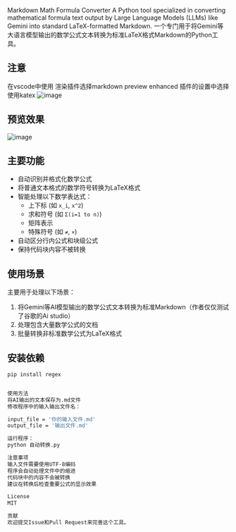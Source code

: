 Markdown Math Formula Converter
A Python tool specialized in converting mathematical formula text output by Large Language Models (LLMs) like Gemini into standard LaTeX-formatted Markdown.
一个专门用于将Gemini等大语言模型输出的数学公式文本转换为标准LaTeX格式Markdown的Python工具。

## 注意
在vscode中使用 渲染插件选择markdown preview enhanced 插件的设置中选择使用katex
![image](https://github.com/user-attachments/assets/aed97a45-f468-4b76-ab55-a99cd2ad1ce6)

## 预览效果
![image](https://github.com/user-attachments/assets/97c0646f-a81b-448a-a5a9-c014c36e53aa)


## 主要功能

- 自动识别并格式化数学公式
- 将普通文本格式的数学符号转换为LaTeX格式
- 智能处理以下数学表达式：
  - 上下标 (如 `x_i`, `x^2`)
  - 求和符号 (如 `Σ(i=1 to n)`)
  - 矩阵表示
  - 特殊符号 (如 `≠`, `×`)
- 自动区分行内公式和块级公式
- 保持代码块内容不被转换

## 使用场景

主要用于处理以下场景：
1. 将Gemini等AI模型输出的数学公式文本转换为标准Markdown（作者仅仅测试了谷歌的Ai studio）
2. 处理包含大量数学公式的文档
3. 批量转换非标准数学公式为LaTeX格式

## 安装依赖

```bash
pip install regex


使用方法
将AI输出的文本保存为.md文件
修改程序中的输入输出文件名：

input_file = '你的输入文件.md'
output_file = '输出文件.md'

运行程序：
python 自动转换.py

注意事项
输入文件需要使用UTF-8编码
程序会自动处理文件中的缩进
代码块中的内容不会被转换
建议在转换后检查重要公式的显示效果

License
MIT

贡献
欢迎提交Issue和Pull Request来完善这个工具。
